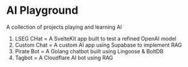 # AI Playground

A collection of projects playing and learning AI

1. LSEG CHat = A SvelteKit app built to test a refined OpenAI model
2. Custom Chat = A custom AI app using Supabase to implement RAG
3. Pirate Bot = A Golang chatbot built using Lingoose & BoltDB
4. Tagbot = A Cloudflare AI bot using RAG
